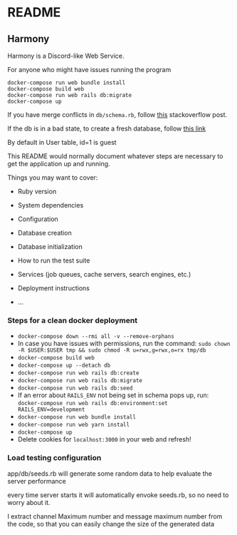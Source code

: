 # README
## Harmony

Harmony is a Discord-like Web Service.

For anyone who might have issues running the program

```
docker-compose run web bundle install
docker-compose build web
docker-compose run web rails db:migrate
docker-compose up
```

If you have merge conflicts in `db/schema.rb`, follow [this](https://stackoverflow.com/questions/7614215/managing-conflict-in-schema-rb-created-by-git-operation) stackoverflow post.

If the db is in a bad state, to create a fresh database, follow [this link](https://stackoverflow.com/a/4116124/7263373)

By default in User table, id=1 is guest 

This README would normally document whatever steps are necessary to get the
application up and running.

Things you may want to cover:

* Ruby version

* System dependencies

* Configuration

* Database creation

* Database initialization

* How to run the test suite

* Services (job queues, cache servers, search engines, etc.)

* Deployment instructions

* ...

### Steps for a clean docker deployment
* `docker-compose down --rmi all -v --remove-orphans`
* In case you have issues with permissions, run the command: `sudo chown -R $USER:$USER tmp && sudo chmod -R u=rwx,g=rwx,o=rx tmp/db`
* `docker-compose build web`
* `docker-compose up --detach db`
* `docker-compose run web rails db:create`
* `docker-compose run web rails db:migrate`
* `docker-compose run web rails db:seed`
* If an error about `RAILS_ENV` not being set in schema pops up, run: `docker-compose run web rails db:environment:set RAILS_ENV=development `
* `docker-compose run web bundle install`
* `docker-compose run web yarn install`
* `docker-compose up`
* Delete cookies for `localhost:3000` in your web and refresh!

### Load testing configuration
app/db/seeds.rb will generate some random data to help evaluate the server performance

every time server starts it will automatically envoke seeds.rb, so no need to worry about it.

I extract channel Maximum number and message maximum number from the code, so that you can easily change the size of the generated data
